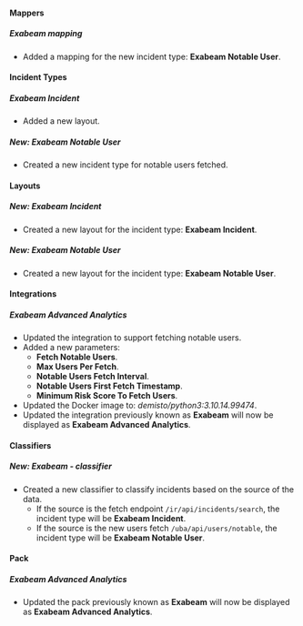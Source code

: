 #### Mappers

##### Exabeam mapping

- Added a mapping for the new incident type: **Exabeam Notable User**.


#### Incident Types

##### Exabeam Incident

- Added a new layout.

##### New: Exabeam Notable User

- Created a new incident type for notable users fetched.


#### Layouts

##### New: Exabeam Incident

- Created a new layout for the incident type: **Exabeam Incident**.

##### New: Exabeam Notable User

- Created a new layout for the incident type: **Exabeam Notable User**.


#### Integrations

##### Exabeam Advanced Analytics

- Updated the integration to support fetching notable users.
- Added a new parameters:
  - **Fetch Notable Users**.
  - **Max Users Per Fetch**.
  - **Notable Users Fetch Interval**.
  - **Notable Users First Fetch Timestamp**.
  - **Minimum Risk Score To Fetch Users**.
- Updated the Docker image to: *demisto/python3:3.10.14.99474*.
- Updated the integration previously known as **Exabeam** will now be displayed as **Exabeam Advanced Analytics**.


#### Classifiers

##### New: Exabeam - classifier

- Created a new classifier to classify incidents based on the source of the data.
  - If the source is the fetch endpoint `/ir/api/incidents/search`, the incident type will be **Exabeam Incident**.
  - If the source is the new users fetch `/uba/api/users/notable`, the incident type will be **Exabeam Notable User**.


#### Pack

##### Exabeam Advanced Analytics

- Updated the pack previously known as **Exabeam** will now be displayed as **Exabeam Advanced Analytics**.
